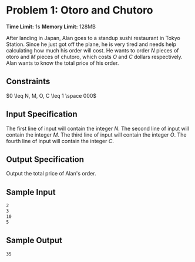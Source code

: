 # Problem 1: Otoro and Chutoro

**Time Limit:** 1s
**Memory Limit:** 128MB

After landing in Japan, Alan goes to a standup sushi restaurant in Tokyo Station. Since he just got off the plane, he is very tired and needs help calculating how much his order will cost. He wants to order $N$ pieces of otoro and $M$ pieces of chutoro, which costs $O$ and $C$ dollars respectively. Alan wants to know the total price of his order.

## Constraints

$0 \leq N, M, O, C \leq 1 \space 000$

## Input Specification

The first line of input will contain the integer $N$.
The second line of input will contain the integer $M$.
The third line of input will contain the integer $O$.
The fourth line of input will contain the integer $C$.

## Output Specification

Output the total price of Alan's order.

## Sample Input

```txt
2
3
10
5
```

## Sample Output

```txt
35
```
